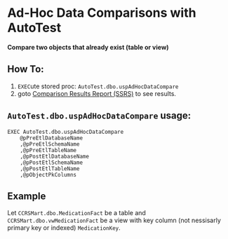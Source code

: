 # Ad-Hoc Data Comparisons with AutoTest

__Compare two objects that already exist (table or view)__

## How To:

1. `EXEC`ute stored proc: `AutoTest.dbo.uspAdHocDataCompare`
2. goto [Comparison Results Report (SSRS)](www.google.com) to see results.


## `AutoTest.dbo.uspAdHocDataCompare` usage:
	
	EXEC AutoTest.dbo.uspAdHocDataCompare  
		@pPreEtlDatabaseName
		,@pPreEtlSchemaName
		,@pPreEtlTableName
		,@pPostEtlDatabaseName
		,@pPostEtlSchemaName
		,@pPostEtlTableName
		,@pObjectPkColumns

## Example
Let `CCRSMart.dbo.MedicationFact` be a table and `CCRSMart.dbo.vwMedicationFact` be a view with key column (not nessisarly primary key or indexed) `MedicationKey`.

